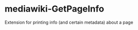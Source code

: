 mediawiki-GetPageInfo
=====================

Extension for printing info (and certain metadata) about a page
